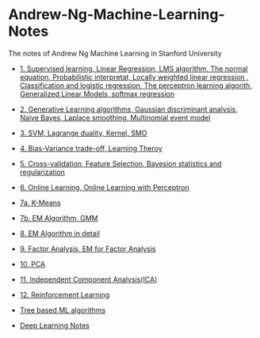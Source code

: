 # Andrew-Ng-Machine-Learning-Notes
The notes of Andrew Ng Machine Learning in Stanford University
 * [1. Supervised learning, Linear Regression, LMS algorithm,  The normal equation, 
Probabilistic interpretat, Locally weighted linear regression , Classification and logistic regression,  The perceptron learning algorith, Generalized Linear Models, softmax regression](http://cs229.stanford.edu/notes/cs229-notes1.pdf)
 * [2. Generative Learning algorithms, Gaussian discriminant analysis, Naive Bayes, Laplace smoothing, Multinomial event model](http://cs229.stanford.edu/notes/cs229-notes2.pdf)
 * [3. SVM, Lagrange duality, Kernel, SMO](http://cs229.stanford.edu/notes/cs229-notes3.pdf)
 * [4. Bias-Variance trade-off, Learning Theroy](http://cs229.stanford.edu/notes/cs229-notes4.pdf)
 * [5. Cross-validation, Feature Selection, Bayesion statistics and regularization](http://cs229.stanford.edu/notes/cs229-notes5.pdf)
 * [6. Online Learning, Online Learning with Perceptron](http://cs229.stanford.edu/notes/cs229-notes6.pdf)
 * [7a. K-Means](http://cs229.stanford.edu/notes/cs229-notes7a.pdf)
 * [7b. EM Algorithm, GMM](http://cs229.stanford.edu/notes/cs229-notes7b.pdf)
 * [8. EM Algorithm in detail](http://cs229.stanford.edu/notes/cs229-notes8.pdf)
 * [9. Factor Analysis, EM for Factor Analysis](http://cs229.stanford.edu/notes/cs229-notes9.pdf)
 * [10. PCA](http://cs229.stanford.edu/notes/cs229-notes10.pdf)
 * [11. Independent Component Analysis(ICA)](http://cs229.stanford.edu/notes/cs229-notes11.pdf)
 * [12. Reinforcement Learning](http://cs229.stanford.edu/notes/cs229-notes12.pdf)
 
 * [Tree based ML algorithms](https://www.analyticsvidhya.com/blog/2016/04/tree-based-algorithms-complete-tutorial-scratch-in-python/)
 * [Deep Learning Notes](https://github.com/mbadry1/DeepLearning.ai-Summary)
 
